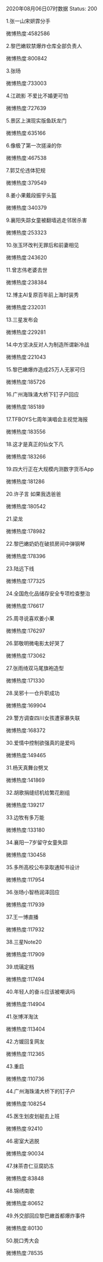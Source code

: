 2020年08月06日07时数据
Status: 200

1.张一山宋妍霏分手

微博热度:4582586

2.黎巴嫩软禁爆炸仓库全部负责人

微博热度:800842

3.张旸

微博热度:733003

4.江疏影 不爱比不婚更可怕

微博热度:727639

5.景区上演现实版鱼跃龙门

微博热度:635166

6.像极了第一次搓澡的你

微博热度:467538

7.郭艾伦违体犯规

微博热度:379549

8.姜小果戴段振宇头盔

微博热度:340379

9.襄阳失踪女童被翻墙逃走邻居杀害

微博热度:253323

10.张玉环改判无罪后和前妻相见

微博热度:243620

11.曾志伟老婆去世

微博热度:238384

12.博主AI复原百年前上海时装秀

微博热度:232031

13.三星发布会

微博热度:229281

14.中方坚决反对人为制造所谓新冷战

微博热度:221043

15.黎巴嫩爆炸造成25万人无家可归

微博热度:185726

16.广州海珠涌大桥下钉子户回应

微博热度:185189

17.TFBOYS七周年演唱会主视觉海报

微博热度:183556

18.这才是真正的仙女下凡

微博热度:183266

19.四大行正在大规模内测数字货币App

微博热度:181286

20.许子言 如果我选爸爸

微博热度:180542

21.梁龙

微博热度:178982

22.黎巴嫩奶奶在破损房间中弹钢琴

微博热度:178396

23.陆远下线

微博热度:177325

24.全国危化品储存安全专项检查整治

微博热度:176617

25.周寻说喜欢姜小果

微博热度:176297

26.郭敬明微电影太好哭了

微博热度:173062

27.张雨绮双马尾旗袍造型

微博热度:171330

28.吴邪十一仓升职成功

微博热度:169904

29.警方调查四川女孩遭家暴失联

微博热度:168372

30.爱情中控制欲强真的是爱吗

微博热度:149465

31.杨天真舞台劈叉

微博热度:141869

32.胡歌捐缝纫机给繁花剧组

微博热度:139217

33.边牧有多万能

微博热度:133180

34.襄阳一7岁留守女童失踪

微博热度:130458

35.多所高校公布录取通知书设计

微博热度:117954

36.张旸小智杨润泽回应

微博热度:117939

37.王一博直播

微博热度:117932

38.三星Note20

微博热度:117909

39.琉璃定档

微博热度:117494

40.年轻人的奋斗应该被嘲讽吗

微博热度:114904

41.张博洋淘汰

微博热度:113404

42.方媛回复网友

微博热度:112365

43.重启

微博热度:110736

44.广州海珠涌大桥下的钉子户

微博热度:108254

45.医生划皮划艇去上班

微博热度:92410

46.密室大逃脱

微博热度:90034

47.抹茶杏仁豆腐奶冻

微博热度:83848

48.锦绣南歌

微博热度:80652

49.外交部回应黎巴嫩首都爆炸事件

微博热度:80130

50.脱口秀大会

微博热度:78535

